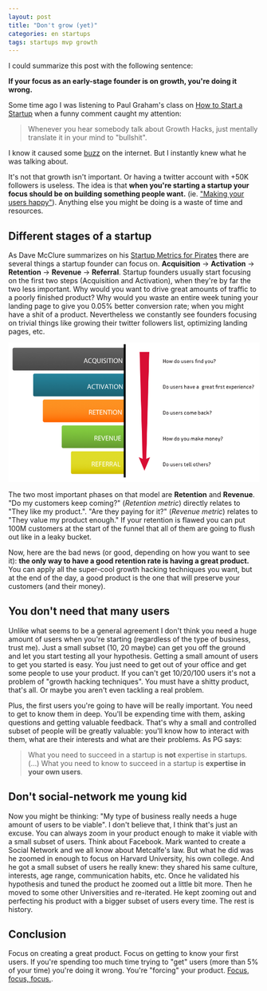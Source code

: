 ```yaml
---
layout: post
title: "Don't grow (yet)"
categories: en startups
tags: startups mvp growth
---
```


I could summarize this post with the following sentence:

**If your focus as an early-stage founder is on growth, you're doing it wrong.**

Some time ago I was listening to Paul Graham's class on [How to Start a Startup](http://startupclass.samaltman.com/courses/lec03/) when a funny comment caught my attention:

> Whenever you hear somebody talk about Growth Hacks, just mentally translate it in your mind to "bullshit".

I know it caused some [buzz](https://growthhackers.com/questions/ask-gh-what-do-you-think-of-paul-grahams-comment-about-growth-hacking/) on the internet. But I instantly knew what he was talking about.

It's not that growth isn't important. Or having a twitter account with +50K followers is useless. The idea is that **when you're starting a startup your focus should be on building something people want.** (ie. ["Making your users happy"](https://twitter.com/paulg/status/504341571345866752)). Anything else you might be doing is a waste of time and resources.

## Different stages of a startup

As Dave McClure summarizes on his [Startup Metrics for Pirates](http://www.slideshare.net/dmc500hats/startup-metrics-for-pirates-long-version) there are several things a startup founder can focus on. **Acquisition** -> **Activation** -> **Retention** -> **Revenue** -> **Referral**. Startup founders usually start focusing on the first two steps (Acquisition and Activation), when they're by far the two less important. Why would you want to drive great amounts of traffic to a poorly finished product? Why would you waste an entire week tuning your landing page to give you 0.05% better conversion rate; when you might have a shit of a product. Nevertheless we constantly see founders focusing on trivial things like growing their twitter followers list, optimizing landing pages, etc.

![Pirate Metrics](/img/posts/2014-12-07-dont-grow/pirate-metrics-1.png)

The two most important phases on that model are **Retention** and **Revenue**. "Do my customers keep coming?" (_Retention metric_) directly relates to "They like my product.". "Are they paying for it?" (_Revenue metric_) relates to "They value my product enough." If your retention is flawed you can put 100M customers at the start of the funnel that all of them are going to flush out like in a leaky bucket.

Now, here are the bad news (or good, depending on how you want to see it): **the only way to have a good retention rate is having a great product.** You can apply all the super-cool growth hacking techniques you want, but at the end of the day, a good product is the one that will preserve your customers (and their money).

## You don't need that many users

Unlike what seems to be a general agreement I don't think you need a huge amount of users when you're starting (regardless of the type of business, trust me). Just a small subset (10, 20 maybe) can get you off the ground and let you start testing all your hypothesis. Getting a small amount of users to get you started is easy. You just need to get out of your office and get some people to use your product. If you can't get 10/20/100 users it's not a problem of "growth hacking techniques". You must have a shitty product, that's all. Or maybe you aren't even tackling a real problem.

Plus, the first users you're going to have will be really important. You need to get to know them in deep. You'll be expending time with them, asking questions and getting valuable feedback. That's why a small and controlled subset of people will be greatly valuable: you'll know how to interact with them, what are their interests and what are their problems. As PG says:

> What you need to succeed in a startup is **not** expertise in startups. (...) What you need to know to succeed in a startup is **expertise in your own users**.

## Don't social-network me young kid

Now you might be thinking: "My type of business really needs a huge amount of users to be viable". I don't believe that, I think that's just an excuse. You can always zoom in your product enough to make it viable with a small subset of users. Think about Facebook. Mark wanted to create a Social Network and we all know about Metcalfe's law. But what he did was he zoomed in enough to focus on Harvard University, his own college. And he got a small subset of users he really knew: they shared his same culture, interests, age range, communication habits, etc. Once he validated his hypothesis and tuned the product he zoomed out a little bit more. Then he moved to some other Universities and re-iterated. He kept zooming out and perfecting his product with a bigger subset of users every time. The rest is history.

## Conclusion

Focus on creating a great product. Focus on getting to know your first users. If you're spending too much time trying to "get" users (more than 5% of your time) you're doing it wrong. You're "forcing" your product. [Focus, focus, focus.](http://www.feld.com/archives/2013/11/focus-focus-focus.html).
